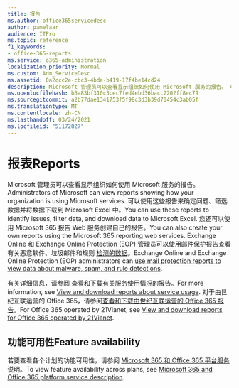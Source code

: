 ```yaml
---
title: 报告
ms.author: office365servicedesc
author: pamelaar
audience: ITPro
ms.topic: reference
f1_keywords:
- office-365-reports
ms.service: o365-administration
localization_priority: Normal
ms.custom: Adm_ServiceDesc
ms.assetid: 0a2ccc2e-cbc3-4bde-b419-17f4be14cd24
description: Microsoft 管理员可以查看显示组织如何使用 Microsoft 服务的报告。 可以使用这些报告来确定问题、筛选数据并将数据下载到 Microsoft Excel 中。 您还可以使用 Microsoft 365 报告 Web 服务创建自己的报告。 Exchange Online 和 Exchange Online Protection (EOP) 管理员可以使用邮件保护报告查看有关恶意软件、垃圾邮件和规则检测的数据。
ms.openlocfilehash: b3a83bf310c3cec7fed4ebd36bacc2202ff8ec79
ms.sourcegitcommit: a2b77dae1341753f5f98c3d3b39d70454c3ab05f
ms.translationtype: MT
ms.contentlocale: zh-CN
ms.lasthandoff: 03/24/2021
ms.locfileid: "51172827"
---
```

# <a name="reports"></a><span data-ttu-id="791cd-106">报表</span><span class="sxs-lookup"><span data-stu-id="791cd-106">Reports</span></span>

<span data-ttu-id="791cd-107">Microsoft 管理员可以查看显示组织如何使用 Microsoft 服务的报告。</span><span class="sxs-lookup"><span data-stu-id="791cd-107">Administrators of Microsoft can view reports showing how your organization is using Microsoft services.</span></span> <span data-ttu-id="791cd-108">可以使用这些报告来确定问题、筛选数据并将数据下载到 Microsoft Excel 中。</span><span class="sxs-lookup"><span data-stu-id="791cd-108">You can use these reports to identify issues, filter data, and download data to Microsoft Excel.</span></span> <span data-ttu-id="791cd-109">您还可以使用 Microsoft 365 报告 Web 服务创建自己的报告。</span><span class="sxs-lookup"><span data-stu-id="791cd-109">You can also create your own reports using the Microsoft 365 reporting web services.</span></span> <span data-ttu-id="791cd-110">Exchange Online 和 Exchange Online Protection (EOP) 管理员可以使用邮件保护报告查看有关恶意软件、垃圾邮件和规则 [检测的数据](/exchange/monitoring/use-mail-protection-reports)。</span><span class="sxs-lookup"><span data-stu-id="791cd-110">Exchange Online and Exchange Online Protection (EOP) administrators can [use mail protection reports to view data about malware, spam, and rule detections](/exchange/monitoring/use-mail-protection-reports).</span></span>
  
<span data-ttu-id="791cd-111">有关详细信息，请参阅 [查看和下载有关服务使用情况的报告](/microsoft-365/admin/activity-reports/activity-reports)。</span><span class="sxs-lookup"><span data-stu-id="791cd-111">For more information, see [View and download reports about service usage](/microsoft-365/admin/activity-reports/activity-reports).</span></span> <span data-ttu-id="791cd-112">对于由世纪互联运营的 Office 365，请参阅[查看和下载由世纪互联运营的 Office 365 报告](/microsoft-365/admin/activity-reports/activity-reports)。</span><span class="sxs-lookup"><span data-stu-id="791cd-112">For Office 365 operated by 21Vianet, see [View and download reports for Office 365 operated by 21Vianet](/microsoft-365/admin/activity-reports/activity-reports).</span></span>
  
## <a name="feature-availability"></a><span data-ttu-id="791cd-113">功能可用性</span><span class="sxs-lookup"><span data-stu-id="791cd-113">Feature availability</span></span>

<span data-ttu-id="791cd-114">若要查看各个计划的功能可用性，请参阅 [Microsoft 365 和 Office 365 平台服务](office-365-platform-service-description.md)说明。</span><span class="sxs-lookup"><span data-stu-id="791cd-114">To view feature availability across plans, see [Microsoft 365 and Office 365 platform service description](office-365-platform-service-description.md).</span></span>
